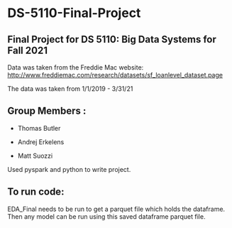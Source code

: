 # DS-5110-Final-Project

## Final Project for DS 5110: Big Data Systems for Fall 2021

Data was taken from the Freddie Mac website: http://www.freddiemac.com/research/datasets/sf_loanlevel_dataset.page

The data was taken from 1/1/2019 - 3/31/21

## Group Members :

- Thomas Butler

- Andrej Erkelens

- Matt Suozzi

Used pyspark and python to write project.

## To run code:

EDA_Final needs to be run to get a parquet file which holds the dataframe. Then any model can be run using this saved dataframe parquet file.
